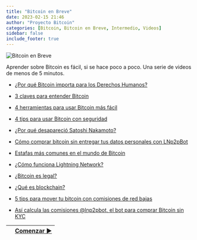 ```yaml
---
title: "Bitcoin en Breve"
date: 2023-02-15 21:46
author: "Proyecto Bitcoin"
categories: [Bitcoin, Bitcoin en Breve, Intermedio, Videos]
sidebar: false 
include_footer: true
---
```


![Bitcoin en Breve](/images/BEB_cuadrado_300x300.jpg/)

Aprender sobre Bitcoin es fácil, si se hace poco a poco. Una serie de videos de menos de 5 minutos.

- [¿Por qué Bitcoin importa para los Derechos Humanos?](/intermediate/bitcoin_derechos_humanos/)

- [3 claves para entender Bitcoin](/basic/claves_entender_bitcoin/)

- [4 herramientas para usar Bitcoin más fácil](/#/)

- [4 tips para usar Bitcoin con seguridad](/#/)

- [¿Por qué desapareció Satoshi Nakamoto?](/#/)

- [Cómo comprar bitcoin sin entregar tus datos personales con LNp2pBot](/Intermediate/como-comprar-bitcoin-sin-entregar-tus-datos-personales-con-lnp2pbot/)

- [Estafas más comunes en el mundo de Bitcoin](/#/)

- [¿Cómo funciona Lightning Network?](/Intermediate/como-funciona-lightning-network/)

- [¿Bitcoin es legal?](/basic/bitcoin-es-legal/)

- [¿Qué es blockchain?](/#/)

- [5 tips para mover tu bitcoin con comisiones de red bajas](/#/)

- [Así calcula las comisiones @lnp2pbot, el bot para comprar Bitcoin sin KYC](/#/)

|   | [Comenzar ▶](/Intermedio/bitcoin_derechos_humanos/) |
| :------------- | --------------: |